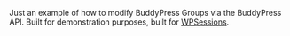 Just an example of how to modify BuddyPress Groups via the BuddyPress API. Built for demonstration purposes, built for [WPSessions](http://wpsessions.com/sessions/working-with-buddypress/).
